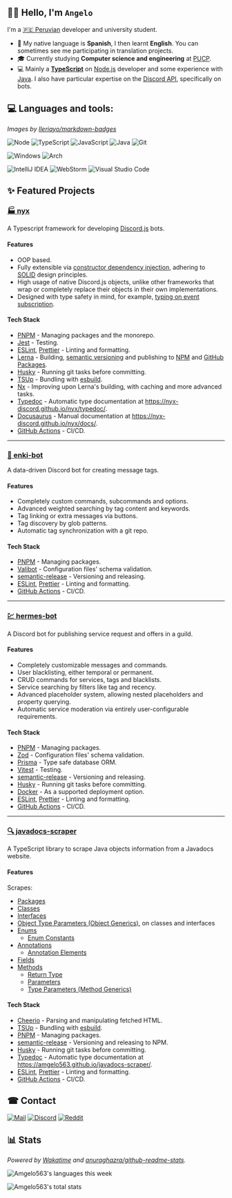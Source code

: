 ## 👋🏽 Hello, I'm `Angelo`

I'm a [🇵🇪 Peruvian](https://peru.info/en-us/) developer and university student.

- 💬 My native language is **Spanish**, I then learnt **English**. You can sometimes see me participating in translation projects.
- 🎓 Currently studying **Computer science and engineering** at [PUCP](https://www.pucp.edu.pe/en/).
- 💻 Mainly a **[TypeScript](https://www.typescriptlang.org/)** on [Node.js](https://nodejs.org/en/) developer and some experience with [Java](https://www.java.com/es/). I also have particular expertise on the [Discord API](https://discord.com/developers/docs/reference), specifically on bots.

## 💻 Languages and tools:

*Images by [Ileriayo/markdown-badges](https://github.com/Ileriayo/markdown-badges)*

![Node](https://img.shields.io/badge/node.js-6DA55F?style=for-the-badge&logo=node.js&logoColor=white)
![TypeScript](https://img.shields.io/badge/typescript-%23007ACC.svg?style=for-the-badge&logo=typescript&logoColor=white)
![JavaScript](https://img.shields.io/badge/javascript-%23323330.svg?style=for-the-badge&logo=javascript&logoColor=%23F7DF1E)
![Java](https://img.shields.io/badge/java-%23ED8B00.svg?style=for-the-badge&logo=java&logoColor=white)
![Git](https://img.shields.io/badge/git-%23F05033.svg?style=for-the-badge&logo=git&logoColor=white)

![Windows](https://img.shields.io/badge/Windows-0078D6?style=for-the-badge&logo=windows&logoColor=white)
![Arch](https://img.shields.io/badge/Arch%20Linux-1793D1?logo=arch-linux&logoColor=fff&style=for-the-badge)

![IntelliJ IDEA](https://img.shields.io/badge/IntelliJIDEA-000000.svg?style=for-the-badge&logo=intellij-idea&logoColor=white)
![WebStorm](https://img.shields.io/badge/webstorm-143?style=for-the-badge&logo=webstorm&logoColor=white&color=black)
![Visual Studio Code](https://img.shields.io/badge/Visual%20Studio%20Code-0078d7.svg?style=for-the-badge&logo=visual-studio-code&logoColor=white)

## ✨ Featured Projects
### [🏭 nyx](https://github.com/nyx-discord/nyx)
A Typescript framework for developing [Discord.js](https://discord.js.org/) bots.
#### Features
- OOP based.
- Fully extensible via [constructor dependency injection](https://en.wikipedia.org/wiki/Dependency_injection?oldformat=true), adhering to [SOLID](https://en.wikipedia.org/wiki/SOLID?oldformat=true) design principles.
- High usage of native Discord.js objects, unlike other frameworks that wrap or completely replace their objects in their own implementations.
- Designed with type safety in mind, for example, [typing on event subscription](https://nyx-discord.github.io/nyx/docs/features/events/event-overview#-event-type-safety).
#### Tech Stack
- [PNPM](https://pnpm.io/) - Managing packages and the monorepo.
- [Jest](https://jestjs.io/) - Testing.
- [ESLint](https://eslint.org/), [Prettier](https://prettier.io/) - Linting and formatting.
- [Lerna](https://lerna.js.org/) - Building, [semantic versioning](https://semver.org/) and publishing to [NPM](https://www.npmjs.com/) and [GitHub Packages](https://docs.github.com/en/packages/learn-github-packages/introduction-to-github-packages).
- [Husky](https://typicode.github.io/husky/) - Running git tasks before committing.
- [TSUp](https://github.com/egoist/tsup) - Bundling with [esbuild](https://github.com/evanw/esbuild).
- [Nx](https://nx.dev/) - Improving upon Lerna's building, with caching and more advanced tasks.
- [Typedoc](https://typedoc.org/) - Automatic type documentation at https://nyx-discord.github.io/nyx/typedoc/.
- [Docusaurus](https://docusaurus.io/) - Manual documentation at https://nyx-discord.github.io/nyx/docs/.
- [GitHub Actions](https://github.com/features/actions) - CI/CD.

---

### [💬 enki-bot](https://github.com/Amgelo563/enki-bot)
A data-driven Discord bot for creating message tags.

#### Features
- Completely custom commands, subcommands and options.
- Advanced weighted searching by tag content and keywords.
- Tag linking or extra messages via buttons.
- Tag discovery by glob patterns.
- Automatic tag synchronization with a git repo.

#### Tech Stack
- [PNPM](https://pnpm.io/) - Managing packages.
- [Valibot](https://valibot.dev/) - Configuration files' schema validation.
- [semantic-release](https://github.com/semantic-release/semantic-release) - Versioning and releasing.
- [ESLint](https://eslint.org/), [Prettier](https://prettier.io/) - Linting and formatting.
- [GitHub Actions](https://github.com/features/actions) - CI/CD.

---

### [💹 hermes-bot](https://github.com/Amgelo563/enki-bot)
A Discord bot for publishing service request and offers in a guild.

#### Features
- Completely customizable messages and commands.
- User blacklisting, either temporal or permanent.
- CRUD commands for services, tags and blacklists.
- Service searching by filters like tag and recency.
- Advanced placeholder system, allowing nested placeholders and property querying.
- Automatic service moderation via entirely user-configurable requirements.

#### Tech Stack
- [PNPM](https://pnpm.io/) - Managing packages.
- [Zod](https://zod.dev/) - Configuration files' schema validation.
- [Prisma](https://www.prisma.io/orm) - Type safe database ORM.
- [Vitest](https://vitest.dev/) - Testing.
- [semantic-release](https://github.com/semantic-release/semantic-release) - Versioning and releasing.
- [Husky](https://typicode.github.io/husky/) - Running git tasks before committing.
- [Docker](https://www.docker.com/) - As a supported deployment option.
- [ESLint](https://eslint.org/), [Prettier](https://prettier.io/) - Linting and formatting.
- [GitHub Actions](https://github.com/features/actions) - CI/CD.

---

### [🔍 javadocs-scraper](https://github.com/Amgelo563/javadocs-scraper)
A TypeScript library to scrape Java objects information from a Javadocs website.

#### Features
Scrapes:
- [Packages](https://github.com/Amgelo563/javadocs-scraper/blob/main/src/entities/package/PackageData.ts)
- [Classes](https://github.com/Amgelo563/javadocs-scraper/blob/main/src/entities/class/ClassData.ts)
- [Interfaces](https://github.com/Amgelo563/javadocs-scraper/blob/main/src/entities/interface/InterfaceData.ts)
- [Object Type Parameters (Object Generics)](https://github.com/Amgelo563/javadocs-scraper/blob/main/src/entities/object/ObjectTypeParameterData.ts), on classes and interfaces
- [Enums](https://github.com/Amgelo563/javadocs-scraper/blob/main/src/entities/enum/EnumData.ts)
    - [Enum Constants](https://github.com/Amgelo563/javadocs-scraper/blob/main/src/entities/enum/constant/EnumConstantData.ts)
- [Annotations](https://github.com/Amgelo563/javadocs-scraper/blob/main/src/entities/annotation/AnnotationData.ts)
    - [Annotation Elements](https://github.com/Amgelo563/javadocs-scraper/blob/main/src/entities/annotation/element/AnnotationElementData.ts)
- [Fields](https://github.com/Amgelo563/javadocs-scraper/blob/main/src/entities/field/FieldData.ts)
- [Methods](https://github.com/Amgelo563/javadocs-scraper/blob/main/src/entities/method/MethodData.ts)
    - [Return Type](https://github.com/Amgelo563/javadocs-scraper/blob/main/src/entities/method/return/MethodReturnData.ts)
    - [Parameters](https://github.com/Amgelo563/javadocs-scraper/blob/main/src/entities/parameter/ParameterData.ts)
    - [Type Parameters (Method Generics)](https://github.com/Amgelo563/javadocs-scraper/blob/main/src/entities/method/type/MethodTypeParameterData.ts)

#### Tech Stack
- [Cheerio](https://cheerio.js.org/) - Parsing and manipulating fetched HTML.
- [TSUp](https://github.com/egoist/tsup) - Bundling with [esbuild](https://github.com/evanw/esbuild).
- [PNPM](https://pnpm.io/) - Managing packages.
- [semantic-release](https://github.com/semantic-release/semantic-release) - Versioning and releasing to NPM.
- [Husky](https://typicode.github.io/husky/) - Running git tasks before committing.
- [Typedoc](https://typedoc.org/) - Automatic type documentation at https://amgelo563.github.io/javadocs-scraper/.
- [ESLint](https://eslint.org/), [Prettier](https://prettier.io/) - Linting and formatting.
- [GitHub Actions](https://github.com/features/actions) - CI/CD.

## ☎ Contact

[![Mail](https://img.shields.io/badge/mail-email%40amgelo563.me-dd4336?style=for-the-badge&logo=gmail)](mailto:email@amgelo563.me)
[![Discord](https://img.shields.io/badge/amgelo563-%235662f6.svg?style=for-the-badge&logo=discord&logoColor=white)](https://discordapp.com/users/235428738748121088)
[![Reddit](https://img.shields.io/badge/Amgelo563-FF4500?style=for-the-badge&logo=reddit&logoColor=white)](https://www.reddit.com/user/Amgelo563/)

## 📊 Stats

*Powered by [Wakatime](https://wakatime.com/) and [anuraghazra/github-readme-stats](https://github.com/anuraghazra/github-readme-stats).*

![Amgelo563's languages this week](https://github-readme-stats.vercel.app/api/wakatime?username=@84d4f8dc-edb7-4aaf-a6d3-39a0bf3fed51&theme=algolia&layout=compact&custom_title=🌌%20This%20year)

![Amgelo563's total stats](https://github-readme-stats.vercel.app/api?username=Amgelo563&show_icons=true&theme=algolia&include_all_commits=true&custom_title=🌐%20Total%20stats)
